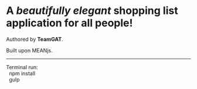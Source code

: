 <h1>A <em>beautifully elegant</em> shopping list application for all people!</h1>
Authored by <strong>TeamGAT</strong>.<br/>

Built upon MEANjs.
<hr>
Terminal run:<br/>
&nbsp; npm install<br/>
&nbsp; gulp
